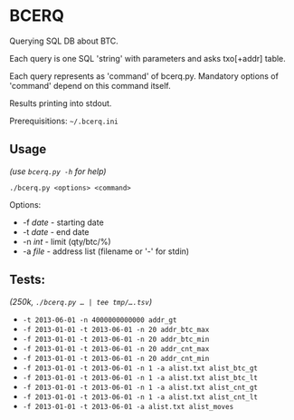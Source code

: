 # BCERQ

Querying SQL DB about BTC.

Each query is one SQL 'string' with parameters and asks txo[+addr] table.

Each query represents as 'command' of bcerq.py.
Mandatory options of 'command' depend on this command itself.

Results printing into stdout.

Prerequisitions: `~/.bcerq.ini`

## Usage

_(use `bcerq.py -h` for help)_

`./bcerq.py <options> <command>`

Options:

- -f *date* - starting date
- -t *date* - end date
- -n *int* - limit (qty/btc/%)
- -a *file* - address list (filename or '-' for stdin)

## Tests:
_(250k, `./bcerq.py … | tee tmp/….tsv`)_
- `-t 2013-06-01 -n 4000000000000 addr_gt`
- `-f 2013-01-01 -t 2013-06-01 -n 20 addr_btc_max`
- `-f 2013-01-01 -t 2013-06-01 -n 20 addr_btc_min`
- `-f 2013-01-01 -t 2013-06-01 -n 20 addr_cnt_max`
- `-f 2013-01-01 -t 2013-06-01 -n 20 addr_cnt_min`
- `-f 2013-01-01 -t 2013-06-01 -n 1 -a alist.txt alist_btc_gt`
- `-f 2013-01-01 -t 2013-06-01 -n 1 -a alist.txt alist_btc_lt`
- `-f 2013-01-01 -t 2013-06-01 -n 1 -a alist.txt alist_cnt_gt`
- `-f 2013-01-01 -t 2013-06-01 -n 1 -a alist.txt alist_cnt_lt`
- `-f 2013-01-01 -t 2013-06-01 -a alist.txt alist_moves`
